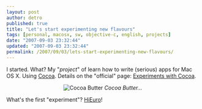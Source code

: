 ```yaml
---
layout: post
author: detro
published: true
title: "Let's start experimenting new flavours"
tags: [personal, macosx, sw, objective-c, english, projects]
date: "2007-09-03 23:32:44"
updated: "2007-09-03 23:32:44"
permalink: /2007/09/03/lets-start-experimenting-new-flavours/
---
```


I started. What? My "<em>project</em>" of learn how to write (serious) apps for Mac OS X. Using <a href="http://developer.apple.com/cocoa/">Cocoa</a>. Details on the "official" page: <a href="http://www.detronizator.org/outputs/experiments-with-cocoa/">Experiments with Cocoa</a>.

<div align="center">
<img src='http://www.detronizator.org/wp-content/uploads/2007/09/buttercocoadeo.jpg' alt='Cocoa Butter' />
<em>Cocoa Butter...</em>
</div>

What's the first "experiment"? <a href="http://www.detronizator.org/outputs/experiments-with-cocoa/hieuro/">HiEuro</a>!
